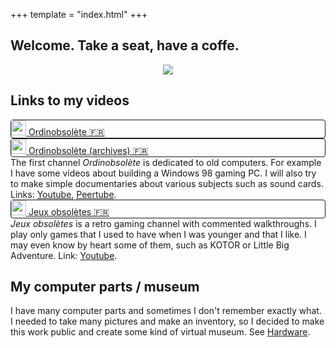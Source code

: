 +++
template = "index.html"
+++

<h2 class="title">Welcome. Take a seat, have a coffe.</h2>

<center>
  <img src="./images/index/header.webp"/>
</center>

<div class="block">
  <h2 class="title is-5">Links to my videos</h2>
</div>

<div class="field is-grouped is-grouped-multiline">
  <div class="control" style="border: solid 1px; border-radius: 4px;">
    <a href="https://www.youtube.com/@ordinobsolete2035">
      <div class="tags has-addons">
        <span class="tag is-medium is-danger"><img style="width: 1.5rem;" src="./images/index/youtube_white.svg"/></span>
        <span class="tag is-medium is-white">Ordinobsolète  &#127467;&#127479;</span>
      </div>
    </a>
  </div>
   <div class="control" style="border: solid 1px; border-radius: 4px;">
    <a href="https://video.ordinobsolete.fr/c/ordinobsolete_archives/videos">
      <div class="tags has-addons">
        <span class="tag is-medium is-white"><img style="width: 1.5rem;" src="./images/index/peertube.svg"/></span>
        <span class="tag is-medium is-white">Ordinobsolète (archives) &#127467;&#127479;</span>
      </div>
    </a>
  </div>
</div>

<div class="block">
  The first channel <em>Ordinobsolète</em> is dedicated to old computers. For example I have some videos about building a Windows 98 gaming PC. I will also try to make simple documentaries about various subjects such as sound cards. Links: <a href="https://www.youtube.com/@ordinobsolete2035">Youtube</a>, <a href="https://video.ordinobsolete.fr/c/ordinobsolete_archives/videos">Peertube</a>.
</div>

<div class="field is-grouped is-grouped-multiline">
  <div class="control" style="border: solid 1px; border-radius: 4px;">
    <a href="https://www.youtube.com/channel/UCoemvrJy2GCBCYBcDpzHr1g">
      <div class="tags has-addons">
        <span class="tag is-medium is-danger"><img style="width: 1.5rem;" src="./images/index/youtube_white.svg"/></span>
        <span class="tag is-medium is-white">Jeux obsolètes  &#127467;&#127479;</span>
      </div>
    </a>
  </div>
</div>

<div class="block">
  <em>Jeux obsolètes</em> is a retro gaming channel with commented walkthroughs. I play only games that I used to have when I was younger and that I like. I may even know by heart some of them, such as KOTOR or Little Big Adventure. Link: <a href="https://www.youtube.com/channel/UCoemvrJy2GCBCYBcDpzHr1g">Youtube</a>.
</div>

<div class="block">
  <h2 class="title is-5">My computer parts / museum</h2>
</div>

<div class="block">
  I have many computer parts and sometimes I don't remember exactly what. I needed to take many pictures and make an inventory, so I decided to make this work public and create some kind of virtual museum. See <a href="/hardware">Hardware</a>.
</div>